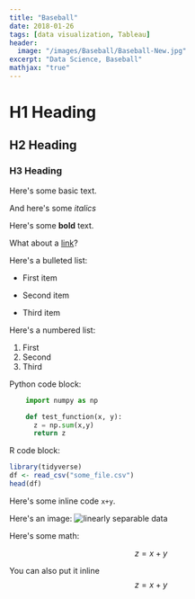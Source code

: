 ```yaml
---
title: "Baseball"
date: 2018-01-26
tags: [data visualization, Tableau]
header:
  image: "/images/Baseball/Baseball-New.jpg"
excerpt: "Data Science, Baseball"
mathjax: "true"
---
```


# H1 Heading

## H2 Heading

### H3 Heading

Here's some basic text.

And here's some *italics*

Here's some **bold** text.

What about a [link](https://github.com/FK85)?

Here's a bulleted list:
* First item
+ Second item
- Third item

Here's a numbered list:
1. First
2. Second
3. Third

Python code block:
```python
    import numpy as np

    def test_function(x, y):
      z = np.sum(x,y)
      return z
```

R code block:
```r
library(tidyverse)
df <- read_csv("some_file.csv")
head(df)
```

Here's some inline code `x+y`.

Here's an image:
<img src="{{ site.url }}{{ site.baseurl }}/images/Trial/Baseball.jpg" alt="linearly separable data">

Here's some math:

$$z=x+y$$

You can also put it inline $$z=x+y$$
